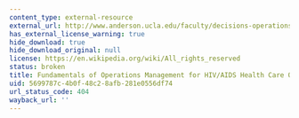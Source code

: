 ```yaml
---
content_type: external-resource
external_url: http://www.anderson.ucla.edu/faculty/decisions-operations-and-technology-management/research/rajaram
has_external_license_warning: true
hide_download: true
hide_download_original: null
license: https://en.wikipedia.org/wiki/All_rights_reserved
status: broken
title: Fundamentals of Operations Management for HIV/AIDS Health Care Organizations
uid: 5699787c-4b0f-48c2-8afb-281e0556df74
url_status_code: 404
wayback_url: ''
---
```

